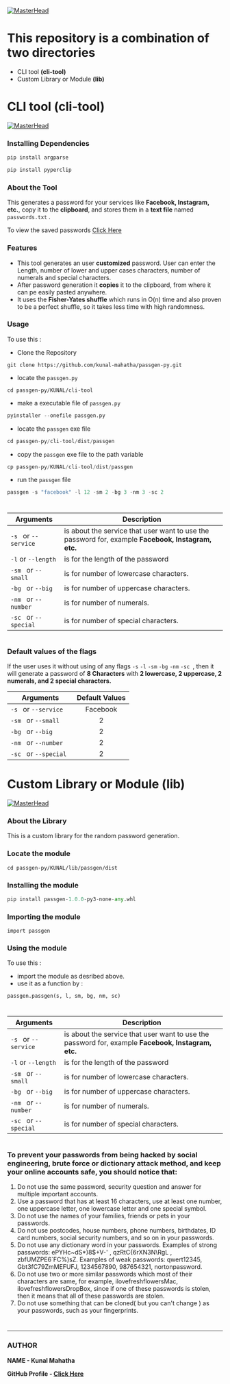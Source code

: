 [![MasterHead](https://raw.githubusercontent.com/kunal-mahatha/passgen-py/main/KUNAL/cli-banner.gif)](https://username.github.io)

# This repository is a combination of two directories
 - CLI tool **(cli-tool)**
 - Custom Library or Module **(lib)**

#

# CLI tool **(cli-tool)**

[![MasterHead](https://raw.githubusercontent.com/kunal-mahatha/passgen-py/main/KUNAL/cli-tool/cli-banner.png)](https://username.github.io)

### Installing Dependencies

```python
pip install argparse
```
```python
pip install pyperclip
```

### About the Tool
This generates a password for your services like **Facebook, Instagram, etc.**, copy it to the **clipboard**, and stores them in a **text file** named `passwords.txt` .

To view the saved passwords [Click Here](https://github.com/kunal-mahatha/passgen-py/blob/main/KUNAL/cli-tool/passwords.txt)

### Features
 - This tool generates an user **customized** password. User can enter the Length, number of lower and upper cases characters, number of numerals and special characters.
 - After password generation it **copies** it to the clipboard, from where it can pe easily pasted anywhere.
 - It uses the **Fisher-Yates shuffle** which runs in O(n) time and also proven to be a perfect shuffle, so it takes less time with high randomness.

### Usage
 To use this :
  - Clone the Repository
  ```python3
  git clone https://github.com/kunal-mahatha/passgen-py.git
  ```
  - locate the `passgen.py`
  ```python3
  cd passgen-py/KUNAL/cli-tool
  ```
  - make a executable file of `passgen.py`
  ```python
  pyinstaller --onefile passgen.py
  ```
  - locate the `passgen` exe file
  ```python
  cd passgen-py/cli-tool/dist/passgen
  ```
  - copy the `passgen` exe file to the path variable
  ```python
  cp passgen-py/KUNAL/cli-tool/dist/passgen
  ```
  - run the `passgen` file
  ```python
passgen -s "facebook" -l 12 -sm 2 -bg 3 -nm 3 -sc 2
```
# 

| Arguments            |       Description                                                                                  |
| ---------------------|----------------------------------------------------------------------------------------------------| 
|`-s ` or `--service ` | is about the service that user want to use the password for, example **Facebook, Instagram, etc.** |
|`-l` or `--length` | is for the length of the password |
|`-sm ` or `--small `  | is for number of lowercase characters.|
|`-bg ` or `--big `    | is for number of uppercase characters.|
|`-nm ` or `--number ` | is for number of numerals.|
|`-sc ` or `--special `| is for number of special characters.|

# 


### Default values of the flags
If the user uses it without using of any flags `-s` `-l` `-sm` `-bg` `-nm` `-sc `, then it will generate a password of **8 Characters** with **2 lowercase, 2 uppercase, 2 numerals, and 2 special characters.**

| Arguments | Default Values |
|-----------|:-------:|
|`-s ` or `--service ` | Facebook |
|`-sm ` or `--small `  | 2 |
|`-bg ` or `--big `    | 2 |
|`-nm ` or `--number ` | 2 |
|`-sc ` or `--special `| 2 |

#

# Custom Library or Module **(lib)**

[![MasterHead](https://raw.githubusercontent.com/kunal-mahatha/passgen-py/main/KUNAL/lib/cli.png)](https://username.github.io)

### About the Library
This is a custom library for the random password generation.

### Locate the module
```python3
cd passgen-py/KUNAL/lib/passgen/dist
```

### Installing the module
```python
pip install passgen-1.0.0-py3-none-any.whl
```
### Importing the module
```pythom
import passgen
```

### Using the module
To use this : 
 - import the module as desribed above.
 - use it as a function by : 
 ```python3
 passgen.passgen(s, l, sm, bg, nm, sc)
 ```
 
 # 
 
| Arguments            |       Description                                                                                  |
| ---------------------|----------------------------------------------------------------------------------------------------| 
|`-s ` or `--service ` | is about the service that user want to use the password for, example **Facebook, Instagram, etc.** |  
|`-l` or `--length` | is for the length of the password |
|`-sm ` or `--small `  | is for number of lowercase characters.|
|`-bg ` or `--big `    | is for number of uppercase characters.|
|`-nm ` or `--number ` | is for number of numerals.|
|`-sc ` or `--special `| is for number of special characters.|


#

### To prevent your passwords from being hacked by social engineering, brute force or dictionary attack method, and keep your online accounts safe, you should notice that:
1. Do not use the same password, security question and answer for multiple important accounts.
2. Use a password that has at least 16 characters, use at least one number, one uppercase letter, one lowercase letter and one special symbol.
3. Do not use the names of your families, friends or pets in your passwords.
4. Do not use postcodes, house numbers, phone numbers, birthdates, ID card numbers, social security numbers, and so on in your passwords.
5. Do not use any dictionary word in your passwords. Examples of strong passwords: ePYHc~dS*)8$+V-' , qzRtC{6rXN3N\RgL , zbfUMZPE6`FC%)sZ. Examples of weak passwords: qwert12345, Gbt3fC79ZmMEFUFJ, 1234567890, 987654321, nortonpassword. 
6. Do not use two or more similar passwords which most of their characters are same, for example, ilovefreshflowersMac, ilovefreshflowersDropBox, since if one of these passwords is stolen, then it means that all of these passwords are stolen.
7. Do not use something that can be cloned( but you can't change ) as your passwords, such as your fingerprints.

# 


# 
-----------------------------------------------------------------------------------------------------------------------------------------------------------------
### AUTHOR
**NAME - Kunal Mahatha**

**GitHub Profile - [Click Here](https://github.com/kunal-mahatha)**
